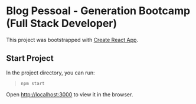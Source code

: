 # Blog Pessoal - Generation Bootcamp (Full Stack Developer) 

This project was bootstrapped with [Create React App](https://github.com/facebook/create-react-app).

## Start Project 

In the project directory, you can run:
> `npm start`

Open [http://localhost:3000](http://localhost:3000) to view it in the browser.


